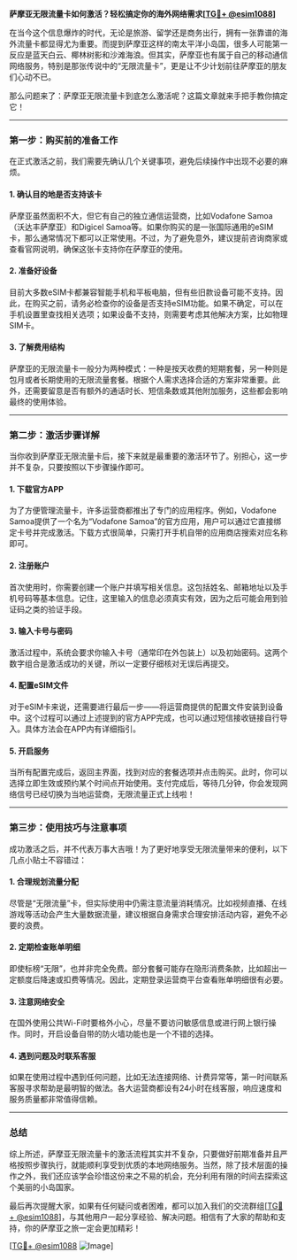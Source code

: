 **萨摩亚无限流量卡如何激活？轻松搞定你的海外网络需求[[TG💪+ @esim1088](https://t.me/s/esim1088)]**

在当今这个信息爆炸的时代，无论是旅游、留学还是商务出行，拥有一张靠谱的海外流量卡都显得尤为重要。而提到萨摩亚这样的南太平洋小岛国，很多人可能第一反应是蓝天白云、椰林树影和沙滩海浪。但其实，萨摩亚也有属于自己的移动通信网络服务，特别是那张传说中的“无限流量卡”，更是让不少计划前往萨摩亚的朋友们心动不已。

那么问题来了：萨摩亚无限流量卡到底怎么激活呢？这篇文章就来手把手教你搞定它！

---

### **第一步：购买前的准备工作**
在正式激活之前，我们需要先确认几个关键事项，避免后续操作中出现不必要的麻烦。

#### **1. 确认目的地是否支持该卡**
萨摩亚虽然面积不大，但它有自己的独立通信运营商，比如Vodafone Samoa（沃达丰萨摩亚）和Digicel Samoa等。如果你购买的是一张国际通用的eSIM卡，那么通常情况下都可以正常使用。不过，为了避免意外，建议提前咨询商家或查看官网说明，确保这张卡支持你在萨摩亚的使用。

#### **2. 准备好设备**
目前大多数eSIM卡都兼容智能手机和平板电脑，但有些旧款设备可能不支持。因此，在购买之前，请务必检查你的设备是否支持eSIM功能。如果不确定，可以在手机设置里查找相关选项；如果设备不支持，则需要考虑其他解决方案，比如物理SIM卡。

#### **3. 了解费用结构**
萨摩亚的无限流量卡一般分为两种模式：一种是按天收费的短期套餐，另一种则是包月或者长期使用的无限流量套餐。根据个人需求选择合适的方案非常重要。此外，还需要留意是否有额外的通话时长、短信条数或其他附加服务，这些都会影响最终的使用体验。

---

### **第二步：激活步骤详解**
当你收到萨摩亚无限流量卡后，接下来就是最重要的激活环节了。别担心，这一步并不复杂，只要按照以下步骤操作即可。

#### **1. 下载官方APP**
为了方便管理流量卡，许多运营商都推出了专门的应用程序。例如，Vodafone Samoa提供了一个名为“Vodafone Samoa”的官方应用，用户可以通过它直接绑定卡号并完成激活。下载方式很简单，只需打开手机自带的应用商店搜索对应名称即可。

#### **2. 注册账户**
首次使用时，你需要创建一个账户并填写相关信息。这包括姓名、邮箱地址以及手机号码等基本信息。记住，这里输入的信息必须真实有效，因为之后可能会用到验证码之类的验证手段。

#### **3. 输入卡号与密码**
激活过程中，系统会要求你输入卡号（通常印在外包装上）以及初始密码。这两个数字组合是激活成功的关键，所以一定要仔细核对无误后再提交。

#### **4. 配置eSIM文件**
对于eSIM卡来说，还需要进行最后一步——将运营商提供的配置文件安装到设备中。这个过程可以通过上述提到的官方APP完成，也可以通过短信接收链接自行导入。具体方法会在APP内有详细指引。

#### **5. 开启服务**
当所有配置完成后，返回主界面，找到对应的套餐选项并点击购买。此时，你可以选择立即生效或预约某个时间点开始使用。支付完成后，等待几分钟，你会发现网络信号已经切换为当地运营商，无限流量正式上线啦！

---

### **第三步：使用技巧与注意事项**
成功激活之后，并不代表万事大吉哦！为了更好地享受无限流量带来的便利，以下几点小贴士不容错过：

#### **1. 合理规划流量分配**
尽管是“无限流量”卡，但实际使用中仍需注意流量消耗情况。比如视频直播、在线游戏等活动会产生大量数据流量，建议根据自身需求合理安排活动内容，避免不必要的浪费。

#### **2. 定期检查账单明细**
即使标榜“无限”，也并非完全免费。部分套餐可能存在隐形消费条款，比如超出一定额度后降速或扣费等情况。因此，定期登录运营商平台查看账单明细很有必要。

#### **3. 注意网络安全**
在国外使用公共Wi-Fi时要格外小心，尽量不要访问敏感信息或进行网上银行操作。同时，开启设备自带的防火墙功能也是一个不错的选择。

#### **4. 遇到问题及时联系客服**
如果在使用过程中遇到任何问题，比如无法连接网络、计费异常等，第一时间联系客服寻求帮助是最明智的做法。各大运营商都设有24小时在线客服，响应速度和服务质量都非常值得信赖。

---

### **总结**
综上所述，萨摩亚无限流量卡的激活流程其实并不复杂，只要做好前期准备并且严格按照步骤执行，就能顺利享受到优质的本地网络服务。当然，除了技术层面的操作之外，我们还应该学会珍惜这份来之不易的机会，充分利用有限的时间去探索这个美丽的小岛国家。

最后再次提醒大家，如果有任何疑问或者困难，都可以加入我们的交流群组[[TG💪+ @esim1088](https://t.me/s/esim1088)]，与其他用户一起分享经验、解决问题。相信有了大家的帮助和支持，你的萨摩亚之旅一定会更加精彩！

[[TG💪+ @esim1088](https://t.me/s/esim1088) ![Image](https://i.postimg.cc/4NQfJmqS/Snipaste-2025-05-13-00-14-12.png)]